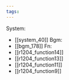 ```yaml
---
tags:
---
```

System:
- [[system_40]]
Bgm:
- [[bgm_178]]
Fn:
- [[r1204_function14]]
- [[r1204_function13]]
- [[r1204_function11]]
- [[r1204_function9]]
